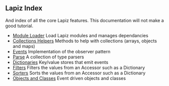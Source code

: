 ## Lapiz Index

And index of all the core Lapiz features. This documentation will not make a good tutorial.

* [Module Loader](./moduleLoader.md) Load Lapiz modules and manages dependancies
* [Collections Helpers](./collectionsHelper.md) Methods to help with collections (arrays, objects and maps)
* [Events](./events.md) Implementation of the observer pattern
* [Parse](./parse.md) A collection of type parsers
* [Dictionaries](./dictionary.md) Key/value stores that emit events
* [Filters](./filter.md) Filters the values from an Accessor such as a Dictionary
* [Sorters](./sorter.md) Sorts the values from an Accessor such as a Dictionary
* [Objects and Classes](./objects.md) Event driven objects and classes